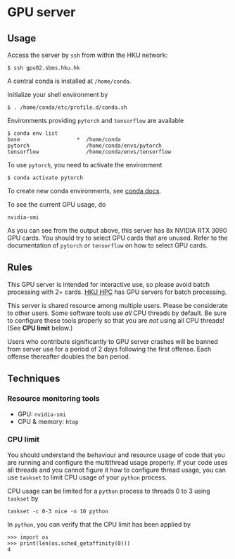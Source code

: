 # GPU server

## Usage

Access the server by `ssh` from within the HKU network:
```
$ ssh gpu02.sbms.hku.hk
```

A central conda is installed at `/home/conda`.

Initialize your shell environment by
```
$ . /home/conda/etc/profile.d/conda.sh
```

Environments providing `pytorch` and `tensorflow` are available
```
$ conda env list
base                  *  /home/conda
pytorch                  /home/conda/envs/pytorch
tensorflow               /home/conda/envs/tensorflow
```

To use `pytorch`, you need to activate the environment
```
$ conda activate pytorch
```

To create new conda environments, see [conda docs](https://docs.conda.io/projects/conda/en/latest/user-guide/tasks/manage-environments.html).

To see the current GPU usage, do
```
nvidia-smi
```

As you can see from the output above, this server has 8x NVIDIA RTX 3090 GPU cards.
You should try to select GPU cards that are unused. Refer to the documentation of `pytorch` or `tensorflow` on how
to select GPU cards.

## Rules

This GPU server is intended for interactive use, so please avoid batch processing with 2+ cards.
[HKU HPC](https://hpc.hku.hk/) has GPU servers for batch processing.

This server is shared resource among multiple users. Please be considerate to other users.
Some software tools use *all* CPU threads by default. Be sure to configure these tools properly so that you
are *not* using all CPU threads! (See **CPU limit** below.)

Users who contribute significantly to GPU server crashes will be banned from server use for a period of 2 days 
following the first offense. Each offense thereafter doubles the ban period.


## Techniques

### Resource monitoring tools

- GPU: `nvidia-smi`
- CPU & memory: `htop`

### CPU limit

You should understand the behaviour and resource usage of code that you are running and configure
the multithread usage properly. If your code uses all threads and you cannot figure it how to configure
thread usage, you can use `taskset` to limit CPU usage of your `python` process.

CPU usage can be limited for a `python` process to threads 0 to 3 using `taskset` by
```
taskset -c 0-3 nice -n 10 python
```

In `python`, you can verify that the CPU limit has been applied by 
```{python}
>>> import os
>>> print(len(os.sched_getaffinity(0)))
4
```

